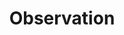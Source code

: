 ---
layout: post
title: Observation
description:  An __Event__ in which __Information__ enters an Agent.
---